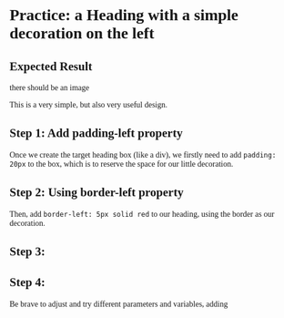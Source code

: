 <body style="font-family: serif"></body>

# Practice: a Heading with a simple decoration on the left

## Expected Result
there should be an image

This is a very simple, but also very useful design.

## Step 1: Add padding-left property
Once we create the target heading box (like a div), we firstly need to add `padding: 20px` to the box, which is to
reserve the space for our little decoration. 

## Step 2: Using border-left property
Then, add `border-left: 5px solid red` to our heading, using the border as our decoration. 

## Step 3: 


## Step 4:
Be brave to adjust and try different parameters and variables, adding 